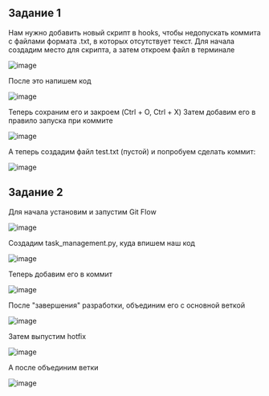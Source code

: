 ## Задание 1
Нам нужно добавить новый скрипт в hooks, чтобы недопускать коммита с файлами формата .txt, в которых отсутствует текст.
Для начала создадим место для скрипта, а затем откроем файл в терминале

![image](https://github.com/user-attachments/assets/43a633c0-8a2b-430a-b95c-b06e9bc45880)

После это напишем код

![image](https://github.com/user-attachments/assets/caf60c6a-48fb-4da8-b3e9-7611ef18ab57)

Теперь сохраним его и закроем (Ctrl + O, Ctrl + X)
Затем добавим его в правило запуска при коммите

![image](https://github.com/user-attachments/assets/53c3a2fb-1f1d-44c2-b8ff-5052806a609e)

А теперь создадим файл test.txt (пустой) и попробуем сделать коммит:

![image](https://github.com/user-attachments/assets/b0eea92c-9cb9-4906-935c-3b9e5acfb407)

## Задание 2
Для начала установим и запустим Git Flow

![image](https://github.com/user-attachments/assets/19aca0d3-d7eb-4207-80e3-a10d3d34c8d5)

Создадим task_management.py, куда впишем наш код

![image](https://github.com/user-attachments/assets/c1af120d-cad3-4d1f-a16c-9cc1d08e9026)

Теперь добавим его в коммит

![image](https://github.com/user-attachments/assets/e9e8ab5b-7a6a-45a4-86d1-08c1a197ac55)

После "завершения" разработки, объединим его с основной веткой

![image](https://github.com/user-attachments/assets/3d6f362b-07bc-44ae-b674-ba43c5bce0d0)

Затем выпустим hotfix

![image](https://github.com/user-attachments/assets/379d2edc-ddbe-4cf4-965e-7773ddc62e93)

А после объединим ветки

![image](https://github.com/user-attachments/assets/0108c71c-f6b1-400b-a7da-81a63bd8f77e)
